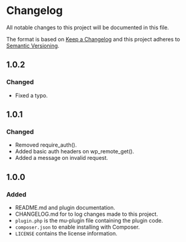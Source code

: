 # Changelog
All notable changes to this project will be documented in this file.

The format is based on [Keep a Changelog](http://keepachangelog.com/en/1.0.0/)
and this project adheres to [Semantic Versioning](http://semver.org/spec/v2.0.0.html).

## 1.0.2

### Changed

- Fixed a typo.

## 1.0.1

### Changed

- Removed require_auth().
- Added basic auth headers on wp_remote_get().
- Added a message on invalid request.

## 1.0.0

### Added

- README.md and plugin documentation.
- CHANGELOG.md for to log changes made to this project.
- `plugin.php` is the mu-plugin file containing the plugin code.
- `composer.json` to enable installing with Composer.
- `LICENSE` contains the license information. 
